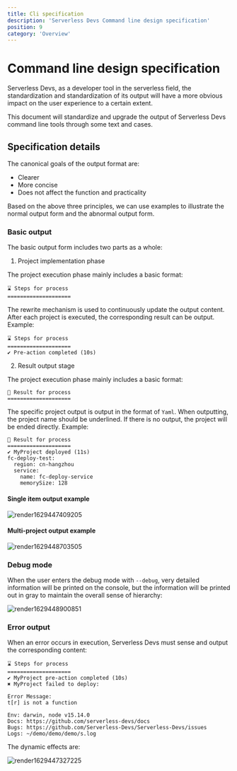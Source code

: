 ```yaml
---
title: Cli specification
description: 'Serverless Devs Command line design specification'
position: 9
category: 'Overview'
---
```



# Command line design specification

Serverless Devs, as a developer tool in the serverless field, the standardization and standardization of its output will have a more obvious impact on the user experience to a certain extent.

This document will standardize and upgrade the output of Serverless Devs command line tools through some text and cases.

## Specification details

The canonical goals of the output format are:

- Clearer
- More concise
- Does not affect the function and practicality

Based on the above three principles, we can use examples to illustrate the normal output form and the abnormal output form.

### Basic output

The basic output form includes two parts as a whole:

1. Project implementation phase

The project execution phase mainly includes a basic format:

```
⌛ Steps for process
====================
```

The rewrite mechanism is used to continuously update the output content. After each project is executed, the corresponding result can be output. Example:

```
⌛ Steps for process
====================
✔ Pre-action completed (10s)
```

2. Result output stage

The project execution phase mainly includes a basic format:

```
🚀 Result for process
====================
```

The specific project output is output in the format of `Yaml`. When outputting, the project name should be underlined. If there is no output, the project will be ended directly. Example:

```
🚀 Result for process
====================
✔ MyProject deployed (11s)
fc-deploy-test:
  region: cn-hangzhou
  service:
    name: fc-deploy-service
    memorySize: 128
```

#### Single item output example

![render1629447409205](https://user-images.githubusercontent.com/21079031/130204631-174a5af5-5550-4e7f-bc3b-d6d23681ce61.gif)


#### Multi-project output example

![render1629448703505](https://user-images.githubusercontent.com/21079031/130206222-8674550e-2ecf-4e19-9dac-d81a8ab11b02.gif)


### Debug mode

When the user enters the debug mode with `--debug`, very detailed information will be printed on the console, but the information will be printed out in gray to maintain the overall sense of hierarchy:

![render1629448900851](https://user-images.githubusercontent.com/21079031/130206327-b25c444f-d336-4dc3-8dfe-39a5329e4b13.gif)



### Error output

When an error occurs in execution, Serverless Devs must sense and output the corresponding content:

```
⌛ Steps for process
====================
✔ MyProject pre-action completed (10s)
✖ MyProject failed to deploy:

Error Message:
t[r] is not a function

Env: darwin, node v15.14.0
Docs: https://github.com/serverless-devs/docs
Bugs: https://github.com/Serverless-Devs/Serverless-Devs/issues
Logs: ~/demo/demo/demo/s.log
```

The dynamic effects are:

![render1629447327225](https://user-images.githubusercontent.com/21079031/130204744-be670d4b-0c1a-4128-aafe-3e8871b3ef58.gif)

